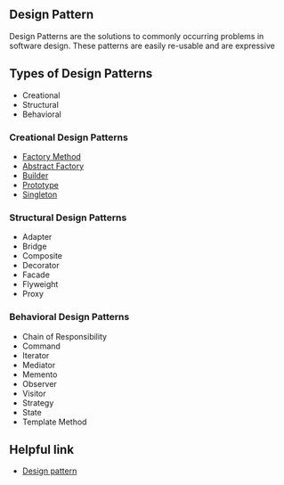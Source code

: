 ## Design Pattern

Design Patterns are the solutions to commonly occurring problems in software design. These patterns are easily re-usable and are expressive


## Types of Design Patterns
- Creational
- Structural
- Behavioral



### Creational Design Patterns

- [Factory Method](https://github.com/myas92/design-pattern/tree/master/factory-method)
- [Abstract Factory](https://github.com/myas92/design-pattern/tree/master/abstract-factory)
- [Builder](https://github.com/myas92/design-pattern/tree/master/builder)
- [Prototype](https://github.com/myas92/design-pattern/tree/master/prototype)
- [Singleton](https://github.com/myas92/design-pattern/tree/master/singleton)

### Structural Design Patterns

- Adapter
- Bridge
- Composite
- Decorator
- Facade
- Flyweight
- Proxy

### Behavioral Design Patterns

- Chain of Responsibility
- Command
- Iterator
- Mediator
- Memento
- Observer
- Visitor
- Strategy
- State
- Template Method

## Helpful link

 - [Design pattern](https://medium.com/dhiwise/advanced-javascript-design-patterns-6812f3286585)
